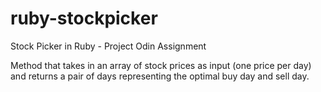 # ruby-stockpicker
Stock Picker in Ruby - Project Odin Assignment

Method that takes in an array of stock prices as input (one price per day)
and returns a pair of days representing the optimal buy day and sell day.